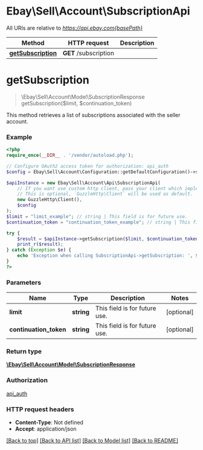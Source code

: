 # Ebay\Sell\Account\SubscriptionApi

All URIs are relative to *https://api.ebay.com{basePath}*

Method | HTTP request | Description
------------- | ------------- | -------------
[**getSubscription**](SubscriptionApi.md#getsubscription) | **GET** /subscription | 

# **getSubscription**
> \Ebay\Sell\Account\Model\SubscriptionResponse getSubscription($limit, $continuation_token)



This method retrieves a list of subscriptions associated with the seller account.

### Example
```php
<?php
require_once(__DIR__ . '/vendor/autoload.php');

// Configure OAuth2 access token for authorization: api_auth
$config = Ebay\Sell\Account\Configuration::getDefaultConfiguration()->setAccessToken('YOUR_ACCESS_TOKEN');

$apiInstance = new Ebay\Sell\Account\Api\SubscriptionApi(
    // If you want use custom http client, pass your client which implements `GuzzleHttp\ClientInterface`.
    // This is optional, `GuzzleHttp\Client` will be used as default.
    new GuzzleHttp\Client(),
    $config
);
$limit = "limit_example"; // string | This field is for future use.
$continuation_token = "continuation_token_example"; // string | This field is for future use.

try {
    $result = $apiInstance->getSubscription($limit, $continuation_token);
    print_r($result);
} catch (Exception $e) {
    echo 'Exception when calling SubscriptionApi->getSubscription: ', $e->getMessage(), PHP_EOL;
}
?>
```

### Parameters

Name | Type | Description  | Notes
------------- | ------------- | ------------- | -------------
 **limit** | **string**| This field is for future use. | [optional]
 **continuation_token** | **string**| This field is for future use. | [optional]

### Return type

[**\Ebay\Sell\Account\Model\SubscriptionResponse**](../Model/SubscriptionResponse.md)

### Authorization

[api_auth](../../README.md#api_auth)

### HTTP request headers

 - **Content-Type**: Not defined
 - **Accept**: application/json

[[Back to top]](#) [[Back to API list]](../../README.md#documentation-for-api-endpoints) [[Back to Model list]](../../README.md#documentation-for-models) [[Back to README]](../../README.md)

